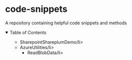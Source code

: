 # code-snippets
A repository containing helpful code snippets and methods

<!-- TABLE OF CONTENTS -->
<details open="open">
  <summary>Table of Contents</summary>
  <ol>
    <ul>
       <li>SharepointShareplumDemo/li>
       <li>AzureUtilities/li>
         <ul>
           <li>ReadBlobData/li>
         </ul>
     </ul>
  </ol>
</details>
